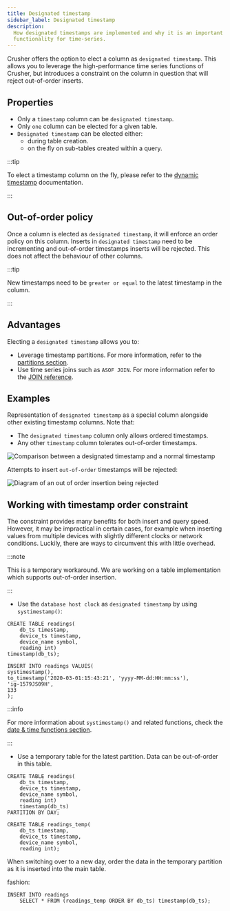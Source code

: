 ```yaml
---
title: Designated timestamp
sidebar_label: Designated timestamp
description:
  How designated timestamps are implemented and why it is an important
  functionality for time-series.
---
```


Crusher offers the option to elect a column as `designated timestamp`. This
allows you to leverage the high-performance time series functions of Crusher,
but introduces a constraint on the column in question that will reject
out-of-order inserts.

## Properties

- Only a `timestamp` column can be `designated timestamp`.
- Only `one` column can be elected for a given table.
- `Designated timestamp` can be elected either:
  - during table creation.
  - on the fly on sub-tables created within a query.

:::tip

To elect a timestamp column on the fly, please refer to the
[dynamic timestamp](/docs/reference/function/timestamp/) documentation.

:::

## Out-of-order policy

Once a column is elected as `designated timestamp`, it will enforce an order
policy on this column. Inserts in `designated timestamp` need to be incrementing
and out-of-order timestamps inserts will be rejected. This does not affect the
behaviour of other columns.

:::tip

New timestamps need to be `greater or equal` to the latest timestamp in the
column.

:::

## Advantages

Electing a `designated timestamp` allows you to:

- Leverage timestamp partitions. For more information, refer to the
  [partitions section](/docs/concept/partitions/).
- Use time series joins such as `ASOF JOIN`. For more information refer to the
  [JOIN reference](/docs/reference/sql/join/).

## Examples

Representation of `designated timestamp` as a special column alongside other
existing timestamp columns. Note that:

- The `designated timestamp` column only allows ordered timestamps.
- Any other `timestamp` column tolerates out-of-order timestamps.

<img
  alt="Comparison between a designated timestamp and a normal timestamp"
  className="screenshot--shadow screenshot--docs"
  src="/img/docs/concepts/designatedTimestamp.svg"
/>

Attempts to insert `out-of-order` timestamps will be rejected:

<img
  alt="Diagram of an out of order insertion being rejected"
  className="screenshot--shadow screenshot--docs"
  src="/img/docs/concepts/timestampReject.svg"
/>

## Working with timestamp order constraint

The constraint provides many benefits for both insert and query speed. However,
it may be impractical in certain cases, for example when inserting values from
multiple devices with slightly different clocks or network conditions. Luckily,
there are ways to circumvent this with little overhead.

:::note

This is a temporary workaround. We are working on a table implementation which
supports out-of-order insertion.

:::

- Use the `database host clock` as `designated timestamp` by using
  `systimestamp()`:

```questdb-sql
CREATE TABLE readings(
    db_ts timestamp,
    device_ts timestamp,
    device_name symbol,
    reading int)
timestamp(db_ts);
```

```questdb-sql
INSERT INTO readings VALUES(
systimestamp(),
to_timestamp('2020-03-01:15:43:21', 'yyyy-MM-dd:HH:mm:ss'),
'ig-1579JS09H',
133
);
```

:::info

For more information about `systimestamp()` and related functions, check the
[date & time functions section](/docs/reference/function/date-time/).

:::

- Use a temporary table for the latest partition. Data can be out-of-order in
  this table.

```questdb-sql title="Main table"
CREATE TABLE readings(
    db_ts timestamp,
    device_ts timestamp,
    device_name symbol,
    reading int)
    timestamp(db_ts)
PARTITION BY DAY;
```

```questdb-sql title="Temporary table"
CREATE TABLE readings_temp(
    db_ts timestamp,
    device_ts timestamp,
    device_name symbol,
    reading int);
```

When switching over to a new day, order the data in the temporary partition as
it is inserted into the main table.

fashion:

```questdb-sql title="Insert ordered data"
INSERT INTO readings
    SELECT * FROM (readings_temp ORDER BY db_ts) timestamp(db_ts);
```
